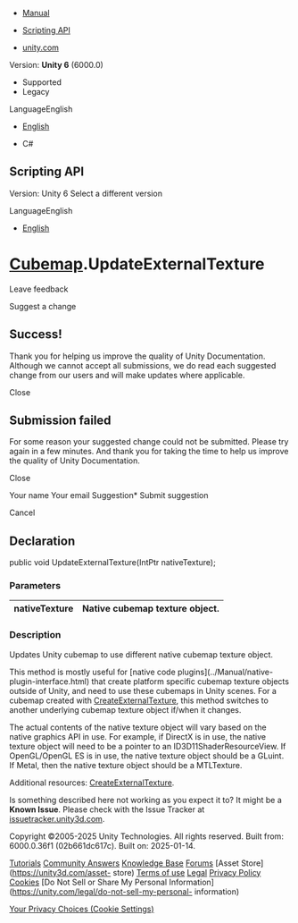 [ ]()

  * [Manual](../Manual/index.html)
  * [Scripting API](../ScriptReference/index.html)

  * [unity.com](https://unity.com/)

Version: **Unity 6** (6000.0)

  * Supported
  * Legacy

LanguageEnglish

  * [English]()

  * C#

[ ](https://docs.unity3d.com)

## Scripting API

Version: Unity 6 Select a different version

LanguageEnglish

  * [English]()

#  [Cubemap](Cubemap.html).UpdateExternalTexture

Leave feedback

Suggest a change

## Success!

Thank you for helping us improve the quality of Unity Documentation. Although
we cannot accept all submissions, we do read each suggested change from our
users and will make updates where applicable.

Close

## Submission failed

For some reason your suggested change could not be submitted. Please <a>try
again</a> in a few minutes. And thank you for taking the time to help us
improve the quality of Unity Documentation.

Close

Your name Your email Suggestion* Submit suggestion

Cancel

[ ]()

## Declaration

public void UpdateExternalTexture(IntPtr nativeTexture);

### Parameters

nativeTexture | Native cubemap texture object.  
---|---  
  
### Description

Updates Unity cubemap to use different native cubemap texture object.

This method is mostly useful for [native code plugins](../Manual/native-
plugin-interface.html) that create platform specific cubemap texture objects
outside of Unity, and need to use these cubemaps in Unity scenes. For a
cubemap created with
[CreateExternalTexture](Cubemap.CreateExternalTexture.html), this method
switches to another underlying cubemap texture object if/when it changes.  
  
The actual contents of the native texture object will vary based on the native
graphics API in use. For example, if DirectX is in use, the native texture
object will need to be a pointer to an ID3D11ShaderResourceView. If
OpenGL/OpenGL ES is in use, the native texture object should be a GLuint. If
Metal, then the native texture object should be a MTLTexture.  
  
Additional resources:
[CreateExternalTexture](Cubemap.CreateExternalTexture.html).

Is something described here not working as you expect it to? It might be a
**Known Issue**. Please check with the Issue Tracker at
[issuetracker.unity3d.com](https://issuetracker.unity3d.com).

Copyright ©2005-2025 Unity Technologies. All rights reserved. Built from:
6000.0.36f1 (02b661dc617c). Built on: 2025-01-14.

[Tutorials](https://unity3d.com/learn) [Community
Answers](https://answers.unity3d.com) [Knowledge
Base](https://support.unity3d.com/hc/en-us)
[Forums](https://forum.unity3d.com) [Asset Store](https://unity3d.com/asset-
store) [Terms of use](https://docs.unity3d.com/Manual/TermsOfUse.html)
[Legal](https://unity.com/legal) [Privacy
Policy](https://unity.com/legal/privacy-policy)
[Cookies](https://unity.com/legal/cookie-policy) [Do Not Sell or Share My
Personal Information](https://unity.com/legal/do-not-sell-my-personal-
information)

[Your Privacy Choices (Cookie Settings)](javascript:void\(0\);)


